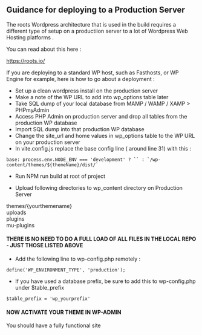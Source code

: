 ## Guidance for deploying to a Production Server

The roots Wordpress architecture that is used in the build requires a different type of setup on a productiion 
server to a lot of Wordpress Web Hosting platforms .  

You can read about this here :  

https://roots.io/ 

If you are deploying to a standard WP host, such as Fasthosts, or WP Engine for example, here is how to go about a deployment :   

- Set up a clean wordpress install on the production server  
- Make a note of the WP URL to add into wp_options table later  
- Take SQL dump of your local database from MAMP / WAMP / XAMP > PHPmyAdmin  
- Access PHP Admin on production server and drop all tables from the  production WP database  
- Import SQL dump into that production WP database  
- Change the site_url and home values in wp_options table to the WP URL on your production server  
- In vite.config.js replace the base config line ( around line 31) with this :  
``` 
base: process.env.NODE_ENV === 'development' ? `` : `/wp-content/themes/${themeName}/dist/`
```

- Run NPM run build at root of project

- Upload following directories to wp_content directory on Production Server

themes/{yourthemename}  
uploads  
plugins  
mu-plugins  

#### THERE IS NO NEED TO DO A FULL LOAD OF ALL FILES IN THE LOCAL REPO - JUST THOSE LISTED ABOVE

- Add the following line to wp-config.php remotely :  
``` 
define('WP_ENVIRONMENT_TYPE', 'production');  
```
- If you have used a database prefix, be sure to add this to wp-config.php under $table_prefix  
```
$table_prefix = 'wp_yourprefix'  
```

#### NOW ACTIVATE YOUR THEME IN WP-ADMIN

You should have a fully functional site
